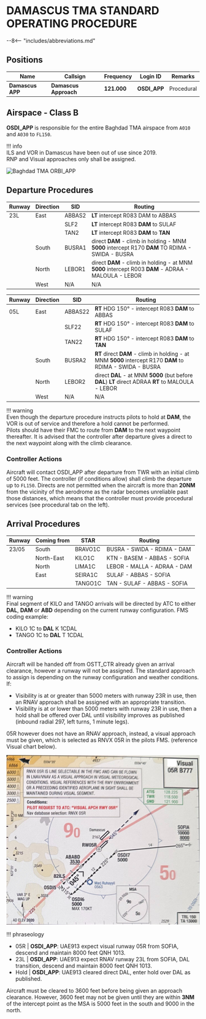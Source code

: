 # DAMASCUS TMA STANDARD OPERATING PROCEDURE

--8<-- "includes/abbreviations.md"

## Positions

| Name | Callsign | Frequency | Login ID | Remarks |
| ---- | -------- | ---------	| -------- | ------- |
| **Damascus APP**	| **Damascus Approach** | **121.000**	| **OSDI_APP**	|Procedural|

## Airspace - Class B
**OSDI_APP** is responsible for the entire Baghdad TMA airspace from `A010` and `A030` to `FL150`.

!!! info   
  ILS and VOR in Damascus have been out of use since 2019.   
  RNP and Visual approaches only shall be assigned.  

![Baghdad TMA ORBI_APP](img/ORBI_APP.png)

## Departure Procedures

| Runway | Direction | SID | Routing |
| ------ | --------- | --- | ------- |
| 23L | East  | ABBAS2 | **LT** intercept R083 DAM to ABBAS |
|     |       | SLF2 | **LT** intercept R083 **DAM** to SULAF | 
|     |       | TAN2 | **LT** intercept R083 **DAM** to **TAN** | 
|     | South | BUSRA1 | direct **DAM** - climb in holding - MNM **5000** intercept R170 **DAM** TO RDIMA - SWIDA - BUSRA |
|     | North | LEBOR1 | direct **DAM** - climb in holding - at MNM **5000** intercept R003 **DAM** - ADRAA - MALOULA - LEBOR |
|     | West  | N/A | N/A |

| Runway | Direction | SID | Routing |
| ------ | --------- | --- | ------- |
| 05L | East  | ABBAS22 | **RT** HDG 150° - intercept R083 **DAM** to ABBAS |
|     |       | SLF22 | **RT** HDG 150° - intercept R083 **DAM** to SULAF |
|     |       | TAN22 | **RT** HDG 150° - intercept R083 **DAM** to **TAN** |
|     | South | BUSRA2  | **RT** direct **DAM** - climb in holding - at MNM **5000** intercept R170 **DAM** to RDIMA - SWIDA - BUSRA |
|     | North | LEBOR2  | direct **DAL** - at MNM **5000** (but before **DAL**) **LT** direct ADRAA **RT** to MALOULA - LEBOR |
|     | West  | N/A | N/A

!!! warning   
  Even though the departure procedure instructs pilots to hold at **DAM**, the VOR is out of service and therefore a hold cannot be performed.   
  Pilots should have their FMC to route from **DAM** to the next waypoint thereafter. It is advised that the controller after departure gives a direct to the next waypoint along with    the climb clearance.

### Controller Actions

Aircraft will contact OSDI_APP after departure from TWR with an initial climb of 5000 feet. The controller (if conditions allow) shall climb the departure up to `FL150`. Directs are not permitted when the aircraft is more than **20NM** from the vicinity of the aerodrome as the radar becomes unreliable past those distances, which means that the controller must provide procedural services (see procedural tab on the left).


## Arrival Procedures

| Runway | Coming from | STAR | Routing |
| ------ | ----------- | ---- | ------- |
| 23/05 | South | BRAVO1C | BUSRA - SWIDA - RDIMA - DAM |
|     | North-East | KILO1C | KTN - BASEM - ABBAS - SOFIA |
|     | North | LIMA1C | LEBOR - MALLA - ADRAA - DAM | 
|     | East | SEIRA1C | SULAF - ABBAS - SOFIA | 
|     |      | TANGO1C | TAN - SULAF - ABBAS - SOFIA | 

!!! warning   
  Final segment of KILO and TANGO arrivals will be directed by ATC to either **DAL**, **DAM** or **ABD** depending on the current runway configuration.
  FMS coding example:
  - KILO 1C to **DAL** K 1CDAL
  - TANGO 1C to **DAL** T 1CDAL

### Controller Actions
Aircraft will be handed off from OSTT_CTR already given an arrival clearance, however a runway will not be assigned. The standard approach to assign is depending on the runway configuration and weather conditions. If: 
 - Visibility is at or greater than 5000 meters with runway 23R in use, then an RNAV approach shall be assigned with an appropriate transition.
 - Visibility is at or lower than 5000 meters with runway 23R in use, then a hold shall be offered over DAL until visibility improves as published (inbound radial 297, left turns, 1 minute legs).

05R however does not have an RNAV approach, instead, a visual approach must be given, which is selected as RNVX 05R in the pilots FMS. (reference Visual chart below).

![Damascus Visual 05L](img/OSDI_VIS.png)

!!! phraseology   
  - 05R |
  **OSDI_APP**: UAE913 expect visual runway 05R from SOFIA, descend and maintain 8000 feet QNH 1013.
  - 23L |
  **OSDI_APP**: UAE913 expect RNAV runway 23L from SOFIA, DAL transition, descend and maintain 8000 feet QNH 1013.
  - Hold | **OSDI_APP**: UAE913 cleared direct DAL, enter hold over DAL as published.

Aircraft must be cleared to 3600 feet before being given an approach clearance. However, 3600 feet may not be given until they are within **3NM** of the intercept point as the MSA is 5000 feet in the south and 9000 in the north.

